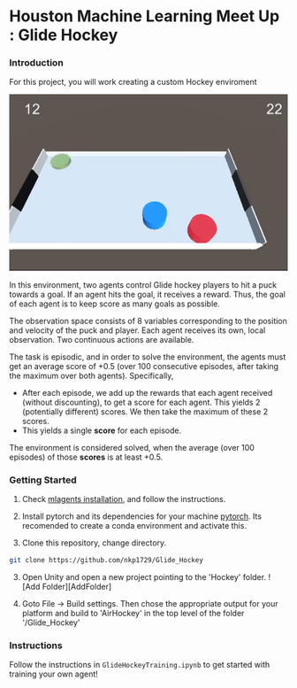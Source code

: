 [//]: # (Image References)

[image1]: HockeyAnimation.gif "Trained Agent"



# Houston Machine Learning Meet Up : Glide Hockey

### Introduction

For this project, you will work creating a custom Hockey enviroment

![Trained Agent][image1]

In this environment, two agents control Glide hockey players to hit a puck towards a goal. If an agent hits the goal, it receives a reward.  Thus, the goal of each agent is to keep score as many goals as possible.

The observation space consists of 8 variables corresponding to the position and velocity of the puck and player. Each agent receives its own, local observation.  Two continuous actions are available.

The task is episodic, and in order to solve the environment, the agents must get an average score of +0.5 (over 100 consecutive episodes, after taking the maximum over both agents). Specifically,


- After each episode, we add up the rewards that each agent received (without discounting), to get a score for each agent. This yields 2 (potentially different) scores. We then take the maximum of these 2 scores.
- This yields a single **score** for each episode.

The environment is considered solved, when the average (over 100 episodes) of those **scores** is at least +0.5.

### Getting Started

1. Check [mlagents installation](https://github.com/Unity-Technologies/ml-agents/blob/master/docs/Installation.md), and follow the instructions.

2. Install pytorch and its dependencies for your machine [pytorch](https://pytorch.org/). Its recomended to create a conda environment and activate this.

3. Clone this repository, change directory.
``` bash
git clone https://github.com/nkp1729/Glide_Hockey
```

3. Open Unity and open a new project pointing to the 'Hockey' folder.
![Add Folder][AddFolder]

4. Goto File -> Build settings. Then chose the appropriate output for your platform and build to 'AirHockey' in the top level of the folder '/Glide_Hockey'


### Instructions

Follow the instructions in `GlideHockeyTraining.ipynb` to get started with training your own agent!  
